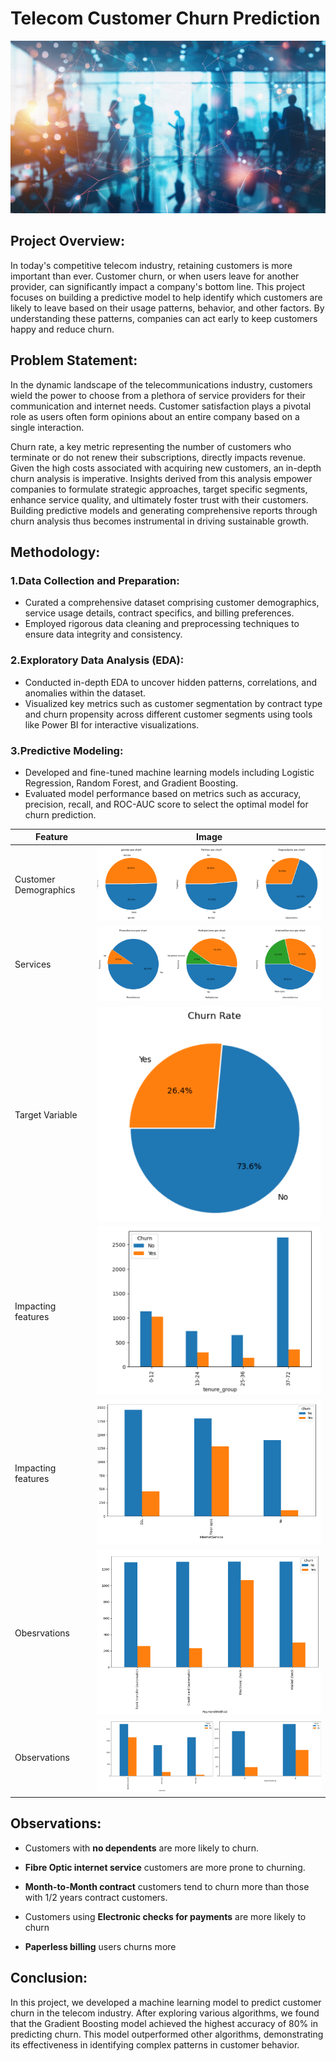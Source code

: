 # Telecom Customer Churn Prediction
![Image Alt Text](https://github.com/Hema1282/Telecom-Customer-Churn-Prediction/blob/fc9b3b12723b15e350566feaac102aabb4a67342/assests/people.jpg)

## Project Overview:
In today's competitive telecom industry, retaining customers is more important than ever. Customer churn, or when users leave for another provider, can significantly impact a company's bottom line. This project focuses on building a predictive model to help identify which customers are likely to leave based on their usage patterns, behavior, and other factors. By understanding these patterns, companies can act early to keep customers happy and reduce churn.
## Problem Statement:
In the dynamic landscape of the telecommunications industry, customers wield the power to choose from a plethora of service providers for their communication and internet needs. Customer satisfaction plays a pivotal role as users often form opinions about an entire company based on a single interaction. 


Churn rate, a key metric representing the number of customers who terminate or do not renew their subscriptions, directly impacts revenue. Given the high costs associated with acquiring new customers, an in-depth churn analysis is imperative. Insights derived from this analysis empower companies to formulate strategic approaches, target specific segments, enhance service quality, and ultimately foster trust with their customers. Building predictive models and generating comprehensive reports through churn analysis thus becomes instrumental in driving sustainable growth.
## Methodology:
### 1.Data Collection and Preparation:

 * Curated a comprehensive dataset comprising customer demographics, service usage details, contract specifics, and billing preferences.
 * Employed rigorous data cleaning and preprocessing techniques to ensure data integrity and consistency.


### 2.Exploratory Data Analysis (EDA):

 * Conducted in-depth EDA to uncover hidden patterns, correlations, and anomalies within the dataset.
 * Visualized key metrics such as customer segmentation by contract type and churn propensity across different customer segments using tools like Power BI for interactive visualizations.


### 3.Predictive Modeling:

 * Developed and fine-tuned machine learning models including Logistic Regression, Random Forest, and Gradient Boosting.
 * Evaluated model performance based on metrics such as accuracy, precision, recall, and ROC-AUC score to select the optimal model for churn prediction.


|**Feature**|**Image**|
|---|---|
|Customer Demographics|![Image Alt Text](https://github.com/Hema1282/Telecom-Customer-Churn-Prediction/blob/43d42b2e547ddc59d7e149c0bd5893ab3b1d93f8/assests/customer_info.png)|
|Services|![Image Alt Text](https://github.com/Hema1282/Telecom-Customer-Churn-Prediction/blob/43d42b2e547ddc59d7e149c0bd5893ab3b1d93f8/assests/services.png)|
|Target Variable|![Image Alt Text](https://github.com/Hema1282/Telecom-Customer-Churn-Prediction/blob/43d42b2e547ddc59d7e149c0bd5893ab3b1d93f8/assests/Churn_target_variable.png.png)|
|Impacting features|![Image Alt Text](https://github.com/Hema1282/Telecom-Customer-Churn-Prediction/blob/43d42b2e547ddc59d7e149c0bd5893ab3b1d93f8/assests/impacting_feature.png)|
|Impacting features|![Image Alt Text](https://github.com/Hema1282/Telecom-Customer-Churn-Prediction/blob/43d42b2e547ddc59d7e149c0bd5893ab3b1d93f8/assests/impacting_feature%20(2).png)|
|Obesrvations|![Image Alt Text](https://github.com/Hema1282/Telecom-Customer-Churn-Prediction/blob/43d42b2e547ddc59d7e149c0bd5893ab3b1d93f8/assests/insights1.png)|
|Observations|![Image Alt Text](https://github.com/Hema1282/Telecom-Customer-Churn-Prediction/blob/43d42b2e547ddc59d7e149c0bd5893ab3b1d93f8/assests/insights2.png)|

## Observations:
- Customers with **no dependents** are more likely to churn.

- **Fibre Optic internet service** customers are more prone to churning.
  
- **Month-to-Month contract** customers tend to churn more than those with 1/2 years contract customers.
  
- Customers using **Electronic checks for payments** are more likely to churn

- **Paperless billing** users churns more


## Conclusion:

In this project, we developed a machine learning model to predict customer churn in the telecom industry. After exploring various algorithms, we found that the Gradient Boosting model achieved the highest accuracy of 80% in predicting churn. This model outperformed other algorithms, demonstrating its effectiveness in identifying complex patterns in customer behavior.



















